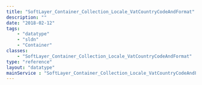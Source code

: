 ```yaml
---
title: "SoftLayer_Container_Collection_Locale_VatCountryCodeAndFormat"
description: ""
date: "2018-02-12"
tags:
    - "datatype"
    - "sldn"
    - "Container"
classes:
    - "SoftLayer_Container_Collection_Locale_VatCountryCodeAndFormat"
type: "reference"
layout: "datatype"
mainService : "SoftLayer_Container_Collection_Locale_VatCountryCodeAndFormat"
---
```

